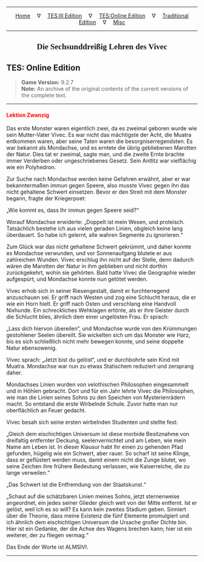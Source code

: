 
---

<!-- Jekyll Page Links -->

<center>
<a href="../../../../index.html">Home</a>
&emsp;&nabla;&emsp;
<a href="../../../index-tes3.html">TES:III Edition</a>
&emsp;&nabla;&emsp;
<a href="../../../index-teso.html">TES:Online Edition</a>
&emsp;&nabla;&emsp;
<a href="../../../index-traditional.html">Traditional Edition</a>
&emsp;&nabla;&emsp;
<a href="../../../index-misc.html">Misc</a>
</center>

<!-- Markdown Body Below: -->

---

<center>
<h2><span style="font-family:Georgia">Die Sechsunddreißig Lehren des Vivec</span></h2>
</center>

## TES: Online Edition

> __Game Version:__ 9.2.7\
> __Note:__ An archive of the original contents of the current versions of the complete text.

---

#### <span style="color:red">Lektion Zwanzig</span>

Das erste Monster waren eigentlich zwei, da es zweimal geboren wurde wie sein Mutter-Vater Vivec. Es war nicht das mächtigste der Acht, die Muatra entkommen waren, aber seine Taten waren die besorgniserregendsten. Es war bekannt als Mondachse, und es erntete die übrig gebliebenen Marotten der Natur. Dies tat er zweimal, sagte man, und die zweite Ernte brachte immer Verderben oder ungeschriebenes Gesetz. Sein Antlitz war vielflächig wie ein Polyhedron.

Zur Suche nach Mondachse werden keine Gefahren erwähnt, aber er war bekanntermaßen immun gegen Speere, also musste Vivec gegen ihn das nicht gehaltene Schwert einsetzen. Bevor er den Streit mit dem Monster begann, fragte der Kriegerpoet:

„Wie kommt es, dass Ihr immun gegen Speere seid?“

Worauf Mondachse erwiderte: „Doppelt ist mein Wesen, und proteisch. Tatsächlich bestehe ich aus vielen geraden Linien, obgleich keine lang überdauert. So habe ich gelernt, alle wahren Segmente zu ignorieren.“

Zum Glück war das nicht gehaltene Schwert gekrümmt, und daher konnte es Mondachse verwunden, und vor Sonnenaufgang blutete er aus zahlreichen Wunden. Vivec erschlug ihn nicht auf der Stelle, denn dadurch wären die Marotten der Natur in ihm geblieben und nicht dorthin zurückgekehrt, wohin sie gehörten. Bald hatte Vivec die Geographie wieder aufgespürt, und Mondachse konnte nun getötet werden.

Vivec erhob sich in seiner Riesengestalt, damit er furchterregend anzuschauen sei. Er griff nach Westen und zog eine Schlucht heraus, die er wie ein Horn hielt. Er griff nach Osten und verschlang eine Handvoll Nixhunde. Ein schreckliches Wehklagen ertönte, als er ihre Geister durch die Schlucht blies, ähnlich dem einer ungelösten Frau. Er sprach:

„Lass dich hiervon übereilen“, und Mondachse wurde von den Krümmungen gestohlener Seelen übereilt. Sie wickelten sich um das Monster wie Harz, bis es sich schließlich nicht mehr bewegen konnte, und seine doppelte Natur ebensowenig.

Vivec sprach: „Jetzt bist du gelöst“, und er durchbohrte sein Kind mit Muatra. Mondachse war nun zu etwas Statischem reduziert und zersprang daher.

Mondachses Linien wurden von velothischen Philosophen eingesammelt und in Höhlen gebracht. Dort und für ein Jahr lehrte Vivec die Philosophen, wie man die Linien seines Sohns zu den Speichen von Mysterienrädern macht. So entstand die erste Wirbelnde Schule. Zuvor hatte man nur oberflächlich an Feuer gedacht.

Vivec besah sich seine ersten wirbelnden Studenten und stellte fest:

„Gleich dem eischichtigen Universum ist diese morbide Besitznahme von dreifaltig entfernter Deckung, seelenvernichtet und am Leben, wie mein Name am Leben ist. In dieser Klausur habt Ihr einen zu gehenden Pfad gefunden, hügelig wie ein Schwert, aber rauer. So scharf ist seine Klinge, dass er geflüstert werden muss, damit einem nicht die Zunge blutet, wo seine Zeichen ihre frühere Bedeutung verlassen, wie Kaiserreiche, die zu lange verweilen.“

„Das Schwert ist die Entfremdung von der Staatskunst.“

„Schaut auf die schätzbaren Linien meines Sohns, jetzt sternenweise angeordnet, ein jedes seiner Glieder gleich weit von der Mitte entfernt. Ist er gelöst, weil ich es so will? Es kann kein zweites Stadium geben. Sinniert über die Theorie, dass meine Existenz die fünf Elemente promulgiert und ich ähnlich dem eischichtigen Universum die Ursache großer Dichte bin. Hier ist ein Gedanke, der die Achse des Wagens brechen kann; hier ist ein weiterer, der zu fliegen vermag.“

Das Ende der Worte ist ALMSIVI.

---
